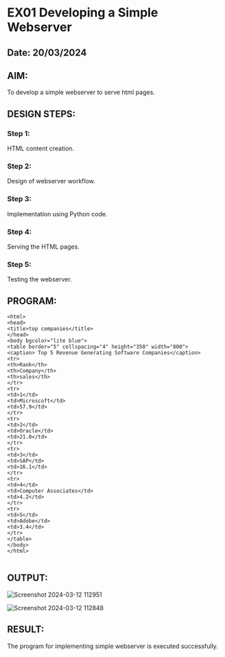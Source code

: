 # EX01 Developing a Simple Webserver
## Date: 20/03/2024

## AIM:
To develop a simple webserver to serve html pages.

## DESIGN STEPS:
### Step 1: 
HTML content creation.

### Step 2:
Design of webserver workflow.

### Step 3:
Implementation using Python code.

### Step 4:
Serving the HTML pages.

### Step 5:
Testing the webserver.

## PROGRAM:
```
<html>
<head>
<title>top companies</title>
</head>
<body bgcolor="lite blue">
<table border="5" cellspacing="4" height="350" width="800">
<caption> Top 5 Revenue Generating Software Companies</caption>
<tr>
<th>Rank</th>
<th>Company</th>
<th>sales</th>
</tr>
<tr>
<td>1</td>
<td>Microscoft</td>
<td>57.9</td>
</tr>
<tr>
<td>2</td>
<td>Oracle</td>
<td>21.0</td>
</tr>
<tr>
<td>3</td>
<td>SAP</td>
<td>16.1</td>
</tr>
<tr>
<td>4</td>
<td>Computer Associates</td>
<td>4.2</td>
</tr>
<tr>
<td>5</td>
<td>Adobe</td>
<td>3.4</td>
</tr>
</table>
</body>
</html>


```
## OUTPUT:

![Screenshot 2024-03-12 112951](https://github.com/pragachellapillai/simplewebserver/assets/148254952/36ba2450-47b9-4524-9c38-5db3ba012135)


![Screenshot 2024-03-12 112848](https://github.com/pragachellapillai/simplewebserver/assets/148254952/ce73df48-b3c5-4dad-bbb8-61c944b1669f)


## RESULT:
The program for implementing simple webserver is executed successfully.
